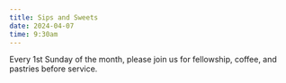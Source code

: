 ```yaml
---
title: Sips and Sweets
date: 2024-04-07
time: 9:30am
---
```

Every 1st Sunday of the month, please join us for fellowship, coffee, and pastries before service.
